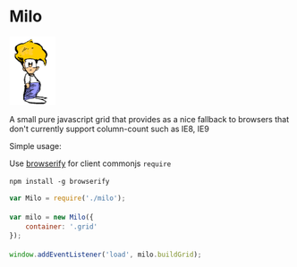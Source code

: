 Milo
======

![Milo](images/milo.png)

A small pure javascript grid that provides as a nice fallback to browsers
that don't currently support column-count such as IE8, IE9

Simple usage:

Use [browserify](http://browserify.org) for client commonjs `require`

`npm install -g browserify`

```js
var Milo = require('./milo');

var milo = new Milo({
    container: '.grid'
});

window.addEventListener('load', milo.buildGrid);
```